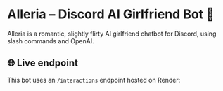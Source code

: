 # Alleria – Discord AI Girlfriend Bot 💖

Alleria is a romantic, slightly flirty AI girlfriend chatbot for Discord, using slash commands and OpenAI.

## 🌐 Live endpoint
This bot uses an `/interactions` endpoint hosted on Render:
